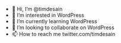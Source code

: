 - 👋 Hi, I’m @timdesain
- 👀 I’m interested in WordPress
- 🌱 I’m currently learning WordPress
- 💞️ I’m looking to collaborate on WordPress
- 📫 How to reach me twitter.com/timdesain

<!---
timdesain/timdesain is a ✨ special ✨ repository because its `README.md` (this file) appears on your GitHub profile.
You can click the Preview link to take a look at your changes.
--->
